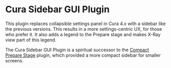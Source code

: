 # Cura Sidebar GUI Plugin

This plugin replaces collapsible settings panel in Cura 4.x with a sidebar like the previous versions. This results in a more settings-centric UX, for those who prefer it. It also adds a legend to the Prepare stage and makes X-Ray view part of this legend.

The Cura Sidebar GUI Plugin is a spiritual successor to the [Compact Prepare Stage](https://github.com/fieldofview/PrepareStageCompactor) plugin, which provided a more compact sidebar for smaller screens.